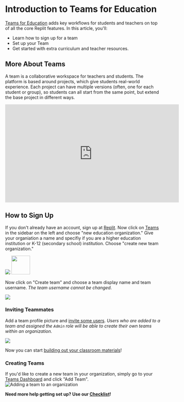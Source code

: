 # Introduction to Teams for Education

[Teams for Education](https://replit.com/teams-for-education) adds key workflows for students and teachers on top of all the core Replit features. In this article, you'll:
 * Learn how to sign up for a team
 * Set up your Team 
 * Get started with extra curriculum and teacher resources.

## More About Teams

A team is a collaborative workspace for teachers and students. The platform is based around projects, which give students real-world experience. Each project can have multiple versions (often, one for each student or group), so students can all start from the same point, but extend the base project in different ways.

<iframe width="560" height="315" src="https://www.youtube.com/embed/hCgGzIUJtY4" title="Intro to Teams for Education" frameborder="0" allow="accelerometer; autoplay; clipboard-write; encrypted-media; gyroscope; picture-in-picture" allowfullscreen></iframe>

## How to Sign Up

If you don't already have an account, sign up at [Replit](https://replit.com). Now click on [Teams](https://replit.com/teams) in the sidebar on the left and choose "new education organization." Give your organiation a name and specifiy if you are a higher education institution or K-12 (secondary school) institution. Choose "create new team organization."

![](/images/teamsForEducation/intro/neweduorg.png) <img src="/images/teamsForEducation/intro/neweduorg.png" width="60" height="60"/>


Now click on "Create team" and choose a team display name and team username. *The team username cannot be changed.*

![](/images/teamsForEducation/intro/teamname.png)

### Inviting Teammates
Add a team profile picture and [invite some users](/teams-edu/inviting-teachers-students). 
*Users who are added to a team and assigned the `Admin` role will be able to create their own teams within an organization.*

![](/images/teamsForEducation/intro/upload-pic.png)

Now you can start [building out your classroom materials](creating-projects-assignments)! 

### Creating Teams 
If you'd like to create a new team in your organization, simply go to your [Teams Dashboard](https://replit.com/teams) and click "Add Team". 
![Adding a team to an organization](/images/teamsForEducation/add_team.gif)


**Need more help getting set up? Use our [Checklist](teams-edu-checklist)!**
